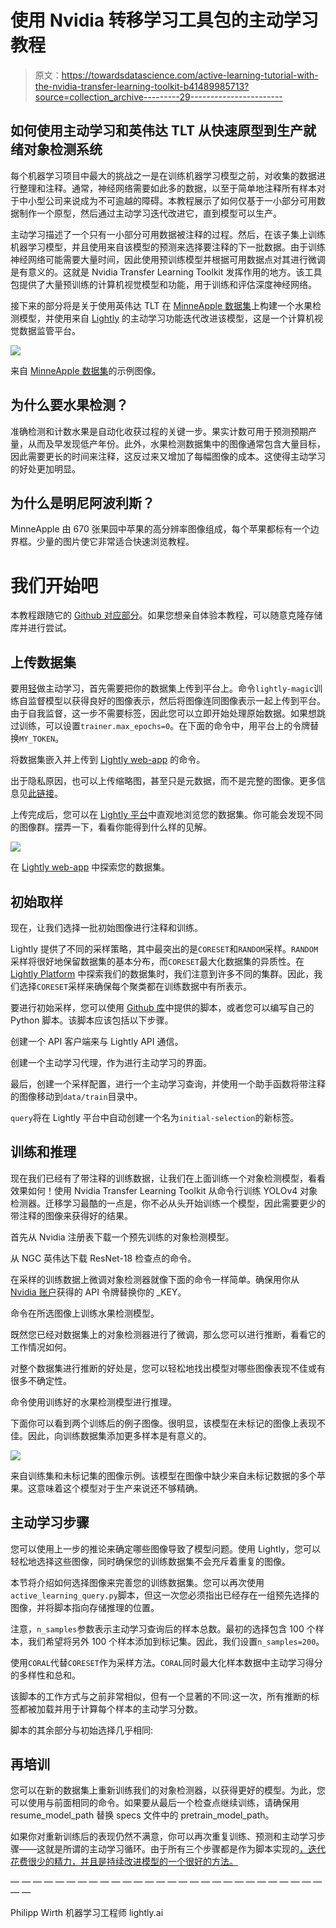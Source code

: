 # 使用 Nvidia 转移学习工具包的主动学习教程

> 原文：<https://towardsdatascience.com/active-learning-tutorial-with-the-nvidia-transfer-learning-toolkit-b41489985713?source=collection_archive---------29----------------------->

## 如何使用主动学习和英伟达 TLT 从快速原型到生产就绪对象检测系统

每个机器学习项目中最大的挑战之一是在训练机器学习模型之前，对收集的数据进行整理和注释。通常，神经网络需要如此多的数据，以至于简单地注释所有样本对于中小型公司来说成为不可逾越的障碍。本教程展示了如何仅基于一小部分可用数据制作一个原型，然后通过主动学习迭代改进它，直到模型可以生产。

主动学习描述了一个只有一小部分可用数据被注释的过程。然后，在该子集上训练机器学习模型，并且使用来自该模型的预测来选择要注释的下一批数据。由于训练神经网络可能需要大量时间，因此使用预训练模型并根据可用数据点对其进行微调是有意义的。这就是 Nvidia Transfer Learning Toolkit 发挥作用的地方。该工具包提供了大量预训练的计算机视觉模型和功能，用于训练和评估深度神经网络。

接下来的部分将是关于使用英伟达 TLT 在 [MinneApple 数据集](https://conservancy.umn.edu/handle/11299/206575)上构建一个水果检测模型，并使用来自 [Lightly](https://www.lightly.ai/) 的主动学习功能迭代改进该模型，这是一个计算机视觉数据监管平台。

![](img/0c7ca4f2e32033d5d23c119a93492af1.png)

来自 [MinneApple 数据集](https://conservancy.umn.edu/handle/11299/206575)的示例图像。

## 为什么要水果检测？

准确检测和计数水果是自动化收获过程的关键一步。果实计数可用于预测预期产量，从而及早发现低产年份。此外，水果检测数据集中的图像通常包含大量目标，因此需要更长的时间来注释，这反过来又增加了每幅图像的成本。这使得主动学习的好处更加明显。

## 为什么是明尼阿波利斯？

MinneApple 由 670 张果园中苹果的高分辨率图像组成，每个苹果都标有一个边界框。少量的图片使它非常适合快速浏览教程。

# 我们开始吧

本教程跟随它的 [Github 对应部分](https://github.com/lightly-ai/NvidiaTLTActiveLearning/tree/main)。如果您想亲自体验本教程，可以随意克隆存储库并进行尝试。

## 上传数据集

要用[轻](https://www.lightly.ai/)做主动学习，首先需要把你的数据集上传到平台上。命令`lightly-magic`训练自监督模型以获得良好的图像表示，然后将图像连同图像表示一起上传到平台。由于自我监督，这一步不需要标签，因此您可以立即开始处理原始数据。如果想跳过训练，可以设置`trainer.max_epochs=0`。在下面的命令中，用平台上的令牌替换`MY_TOKEN`。

将数据集嵌入并上传到 [Lightly web-app](https://app.lightly.ai) 的命令。

出于隐私原因，也可以上传缩略图，甚至只是元数据，而不是完整的图像。更多信息见[此链接](https://docs.lightly.ai/lightly.cli.html#lightly.cli.upload_cli.upload_cli)。

上传完成后，您可以在 [Lightly 平台](https://app.lightly.ai/)中直观地浏览您的数据集。你可能会发现不同的图像群。摆弄一下，看看你能得到什么样的见解。

![](img/b012ed1b9c63abe10ef8ff4c4af88ab7.png)

在 [Lightly web-app](https://app.lightly.ai) 中探索您的数据集。

## 初始取样

现在，让我们选择一批初始图像进行注释和训练。

Lightly 提供了不同的采样策略，其中最突出的是`CORESET`和`RANDOM`采样。`RANDOM`采样将很好地保留数据集的基本分布，而`CORESET`最大化数据集的异质性。在 [Lightly Platform](https://app.lightly.ai) 中探索我们的数据集时，我们注意到许多不同的集群。因此，我们选择`CORESET`采样来确保每个聚类都在训练数据中有所表示。

要进行初始采样，您可以使用 [Github 库](https://github.com/lightly-ai/NvidiaTLTActiveLearning/tree/main)中提供的脚本，或者您可以编写自己的 Python 脚本。该脚本应该包括以下步骤。

创建一个 API 客户端来与 Lightly API 通信。

创建一个主动学习代理，作为进行主动学习的界面。

最后，创建一个采样配置，进行一个主动学习查询，并使用一个助手函数将带注释的图像移动到`data/train`目录中。

`query`将在 Lightly 平台中自动创建一个名为`initial-selection`的新标签。

## 训练和推理

现在我们已经有了带注释的训练数据，让我们在上面训练一个对象检测模型，看看效果如何！使用 Nvidia Transfer Learning Toolkit 从命令行训练 YOLOv4 对象检测器。迁移学习最酷的一点是，你不必从头开始训练一个模型，因此需要更少的带注释的图像来获得好的结果。

首先从 Nvidia 注册表下载一个预先训练的对象检测模型。

从 NGC 英伟达下载 ResNet-18 检查点的命令。

在采样的训练数据上微调对象检测器就像下面的命令一样简单。确保用你从 [Nvidia 账户](https://ngc.nvidia.com/catalog)获得的 API 令牌替换你的 _KEY。

命令在所选图像上训练水果检测模型。

既然您已经对数据集上的对象检测器进行了微调，那么您可以进行推断，看看它的工作情况如何。

对整个数据集进行推断的好处是，您可以轻松地找出模型对哪些图像表现不佳或有很多不确定性。

命令使用训练好的水果检测模型进行推理。

下面你可以看到两个训练后的例子图像。很明显，该模型在未标记的图像上表现不佳。因此，向训练数据集添加更多样本是有意义的。

![](img/a3d0399a1959c2e80863a931f9c5ff02.png)

来自训练集和未标记集的图像示例。该模型在图像中缺少来自未标记数据的多个苹果。这意味着这个模型对于生产来说还不够精确。

## 主动学习步骤

您可以使用上一步的推论来确定哪些图像导致了模型问题。使用 Lightly，您可以轻松地选择这些图像，同时确保您的训练数据集不会充斥着重复的图像。

本节将介绍如何选择图像来完善您的训练数据集。您可以再次使用`active_learning_query.py`脚本，但这一次您必须指出已经存在一组预先选择的图像，并将脚本指向存储推理的位置。

注意，`n_samples`参数表示主动学习查询后的样本总数。最初的选择包含 100 个样本，我们希望将另外 100 个样本添加到标记集。因此，我们设置`n_samples=200`。

使用`CORAL`代替`CORESET`作为采样方法。`CORAL`同时最大化样本数据中主动学习得分的多样性和总和。

该脚本的工作方式与之前非常相似，但有一个显著的不同:这一次，所有推断的标签都被加载并用于计算每个样本的主动学习分数。

脚本的其余部分与初始选择几乎相同:

## 再培训

您可以在新的数据集上重新训练我们的对象检测器，以获得更好的模型。为此，您可以使用与前面相同的命令。如果要从最后一个检查点继续训练，请确保用 resume_model_path 替换 specs 文件中的 pretrain_model_path。

如果你对重新训练后的表现仍然不满意，你可以再次重复训练、预测和主动学习步骤——这就是所谓的主动学习循环。由于所有三个步骤都是作为脚本实现的[，迭代花费很少的精力，并且是持续改进模型的一个很好的方法。](https://github.com/lightly-ai/NvidiaTLTActiveLearning)

— — — — — — — — — — — — — — — — — — — — — — — — — — — — — —

Philipp Wirth
机器学习工程师
lightly.ai